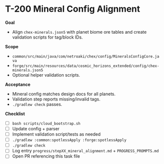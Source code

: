 # T-200 Mineral Config Alignment

**Goal**
- Align `chex-minerals.json5` with planet biome ore tables and create validation scripts for tag/block IDs.

**Scope**
- `common/src/main/java/com/netroaki/chex/config/MineralsConfigCore.java`
- `forge/src/main/resources/data/cosmic_horizons_extended/config/chex-minerals.json5`
- Optional helper validation scripts.

**Acceptance**
- Mineral config matches design docs for all planets.
- Validation step reports missing/invalid tags.
- `./gradlew check` passes.

**Checklist**
- [ ] `bash scripts/cloud_bootstrap.sh`
- [ ] Update config + parser
- [ ] Implement validation script/tests as needed
- [ ] `./gradlew :common:spotlessApply :forge:spotlessApply`
- [ ] `./gradlew check`
- [ ] Log entry `progress/stepXX_mineral_alignment.md` + `PROGRESS_PROMPTS.md`
- [ ] Open PR referencing this task file
